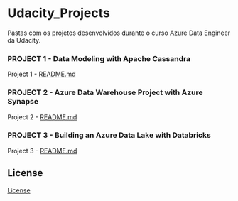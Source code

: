 # Udacity_Projects

Pastas com os projetos desenvolvidos durante o curso Azure Data Engineer da Udacity.


### PROJECT 1 - Data Modeling with Apache Cassandra

Project 1 - [README.md](Data-Modeling-Apache-Cassandra/README.md)

### PROJECT 2 - Azure Data Warehouse Project with Azure Synapse

Project 2 - [README.md](Azure-Data-Warehouse-Synapse/README.md)

### PROJECT 3 - Building an Azure Data Lake with Databricks

Project 3 - [README.md](Azure-Data-Lake-Databricks/README.md)


## License

[License](LICENSE.txt)